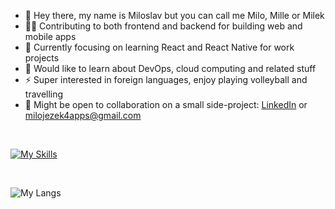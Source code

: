 - 👋 Hey there, my name is Miloslav but you can call me Milo, Mille or Milek
- 👨‍💻 Contributing to both frontend and backend for building web and mobile apps
- 🌱 Currently focusing on learning React and React Native for work projects
- 💭 Would like to learn about DevOps, cloud computing and related stuff
- ⚡ Super interested in foreign languages, enjoy playing volleyball and travelling
- 🤝 Might be open to collaboration on a small side-project: [LinkedIn](https://linkedin.com/in/miloslav-jezek/) or milojezek4apps@gmail.com

<br>

[![My Skills](https://skillicons.dev/icons?i=kotlin,ktor,java,spring,js,react,html,css,postgres,mongodb,maven,gradle,git,github,androidstudio,vscode,figma&theme=dark&perline=20)](https://skillicons.dev)

<br>

![My Langs](https://github-readme-stats.vercel.app/api/top-langs/?username=milojezek&theme=tokyonight)


 

<!---
milojezek/milojezek is a ✨ special ✨ repository because its `README.md` (this file) appears on your GitHub profile.
You can click the Preview link to take a look at your changes.
--->

